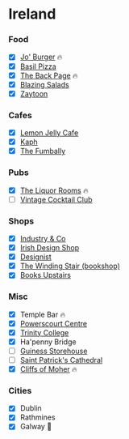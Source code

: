 Ireland
======

### Food
- [x] [Jo' Burger](http://www.joburger.ie/) 🔥
- [x] [Basil Pizza](https://www.yelp.ie/biz/basil-dublin)
- [x] [The Back Page](https://www.yelp.ie/biz/the-back-page-dublin) 🔥
- [x] [Blazing Salads](http://www.blazingsalads.com/)
- [x] [Zaytoon](http://www.zaytoon.ie/)

### Cafes
- [x] [Lemon Jelly Cafe](https://www.lemonjellycafe.ie/)
- [x] [Kaph](http://www.kaph.ie/)
- [x] [The Fumbally](http://thefumbally.ie/)

### Pubs
- [x] [The Liquor Rooms](http://theliquorrooms.com/) 🔥
- [ ] [Vintage Cocktail Club](http://vintagecocktailclub.com/)

### Shops
- [x] [Industry & Co](https://industryandco.com/)
- [x] [Irish Design Shop](http://irishdesignshop.com/)
- [x] [Designist](https://shop.designist.ie/)
- [x] [The Winding Stair (bookshop)](http://winding-stair.com/)
- [x] [Books Upstairs](http://www.booksirish.com/)

### Misc
- [x] Temple Bar :fire:
- [x] [Powerscourt Centre](http://www.powerscourtcentre.ie/)
- [x] [Trinity College](https://www.tcd.ie/)
- [x] Ha'penny Bridge
- [ ] [Guiness Storehouse](https://www.guinness-storehouse.com/en)
- [ ] [Saint Patrick's Cathedral](https://www.stpatrickscathedral.ie/)
- [x] [Cliffs of Moher](https://www.cliffsofmoher.ie/) 🔥

### Cities
- [x] Dublin
- [x] Rathmines
- [x] Galway 💩
